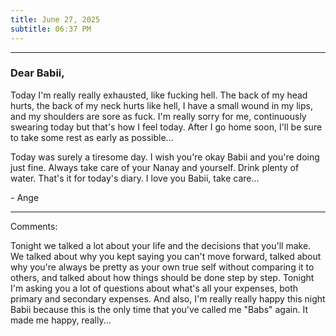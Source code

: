 ```yaml
---
title: June 27, 2025
subtitle: 06:37 PM
---
```

---

### Dear Babii,

Today I'm really really exhausted, like fucking hell. The back of my head hurts, the back of my neck hurts like hell, I have a small wound in my lips, and my shoulders are sore as fuck. I'm really sorry for me, continuously swearing today but that's how I feel today. After I go home soon, I'll be sure to take some rest as early as possible...

Today was surely a tiresome day. I wish you're okay Babii and you're doing just fine. Always take care of your Nanay and yourself. Drink plenty of water. That's it for today's diary. I love you Babii, take care...

\- Ange

---

Comments:

Tonight we talked a lot about your life and the decisions that you'll make. We talked about why you kept saying you can't move forward, talked about why you're always be pretty as your own true self without comparing it to others, and talked about how things should be done step by step. Tonight I'm asking you a lot of questions about what's all your expenses, both primary and secondary expenses. And also, I'm really really happy this night Babii because this is the only time that you've called me "Babs" again. It made me happy, really...

